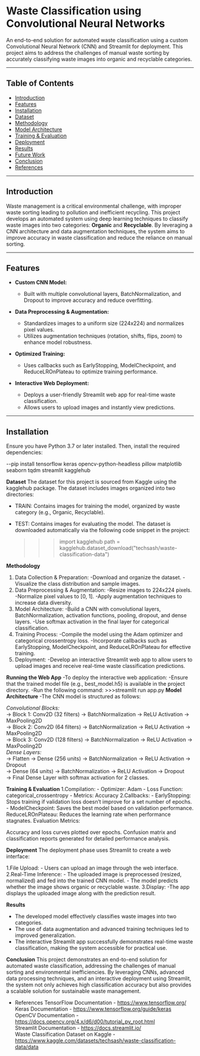 # Waste Classification using Convolutional Neural Networks

An end-to-end solution for automated waste classification using a custom Convolutional Neural Network (CNN) and Streamlit for deployment. This project aims to address the challenges of manual waste sorting by accurately classifying waste images into organic and recyclable categories.

---

## Table of Contents

- [Introduction](#introduction)
- [Features](#features)
- [Installation](#installation)
- [Dataset](#dataset)
- [Methodology](#methodology)
- [Model Architecture](#model-architecture)
- [Training & Evaluation](#training--evaluation)
- [Deployment](#deployment)
- [Results](#results)
- [Future Work](#future-work)
- [Conclusion](#conclusion)
- [References](#references)

---

## Introduction

Waste management is a critical environmental challenge, with improper waste sorting leading to pollution and inefficient recycling. This project develops an automated system using deep learning techniques to classify waste images into two categories: **Organic** and **Recyclable**. By leveraging a CNN architecture and data augmentation techniques, the system aims to improve accuracy in waste classification and reduce the reliance on manual sorting.

---

## Features

- **Custom CNN Model:**  
  - Built with multiple convolutional layers, BatchNormalization, and Dropout to improve accuracy and reduce overfitting.
  
- **Data Preprocessing & Augmentation:**  
  - Standardizes images to a uniform size (224x224) and normalizes pixel values.
  - Utilizes augmentation techniques (rotation, shifts, flips, zoom) to enhance model robustness.

- **Optimized Training:**  
  - Uses callbacks such as EarlyStopping, ModelCheckpoint, and ReduceLROnPlateau to optimize training performance.

- **Interactive Web Deployment:**  
  - Deploys a user-friendly Streamlit web app for real-time waste classification.
  - Allows users to upload images and instantly view predictions.

---

## Installation

Ensure you have Python 3.7 or later installed. Then, install the required dependencies:

--pip install tensorflow keras opencv-python-headless pillow matplotlib seaborn tqdm streamlit kagglehub

**Dataset**
The dataset for this project is sourced from Kaggle using the kagglehub package. The dataset includes images organized into two directories:

  - TRAIN: Contains images for training the model, organized by waste category (e.g., Organic, Recyclable).
  - TEST: Contains images for evaluating the model.
The dataset is downloaded automatically via the following code snippet in the project:

    >>>import kagglehub
    >>>path = kagglehub.dataset_download("techsash/waste-classification-data")

**Methodology**
  1. Data Collection & Preparation:
    -Download and organize the dataset.
    -Visualize the class distribution and sample images.
  2. Data Preprocessing & Augmentation:
    -Resize images to 224x224 pixels.
    -Normalize pixel values to [0, 1].
    -Apply augmentation techniques to increase data diversity.
  3. Model Architecture:
    -Build a CNN with convolutional layers, BatchNormalization, activation functions, pooling, dropout, and dense layers.
    -Use softmax activation in the final layer for categorical classification.
  4. Training Process:
    -Compile the model using the Adam optimizer and categorical crossentropy loss.
    -Incorporate callbacks such as EarlyStopping, ModelCheckpoint, and ReduceLROnPlateau for effective training.
  5. Deployment:
    -Develop an interactive Streamlit web app to allow users to upload images and receive real-time waste classification predictions.

**Running the Web App**
  -To deploy the interactive web application:
  -Ensure that the trained model file (e.g., best_model.h5) is available in the project directory.
  -Run the following command:
      >>>streamlit run app.py
**Model Architecture**
  -The CNN model is structured as follows:

  *Convolutional Blocks:*                        
    -> Block 1: Conv2D (32 filters) → BatchNormalization → ReLU Activation → MaxPooling2D                           
    -> Block 2: Conv2D (64 filters) → BatchNormalization → ReLU Activation → MaxPooling2D                          
    -> Block 3: Conv2D (128 filters) → BatchNormalization → ReLU Activation → MaxPooling2D                      
  *Dense Layers:*                                                                 
    -> Flatten → Dense (256 units) → BatchNormalization → ReLU Activation → Dropout    
    -> Dense (64 units) → BatchNormalization → ReLU Activation → Dropout    
    -> Final Dense Layer with softmax activation for 2 classes.   

**Training & Evaluation**
  1.Compilation:
    - Optimizer: Adam
    - Loss Function: categorical_crossentropy
    - Metrics: Accuracy
  2.Callbacks:
    - EarlyStopping: Stops training if validation loss doesn’t improve for a set number of epochs.
    - ModelCheckpoint: Saves the best model based on validation performance.
ReduceLROnPlateau: Reduces the learning rate when performance stagnates.
Evaluation Metrics:

Accuracy and loss curves plotted over epochs.
Confusion matrix and classification reports generated for detailed performance analysis.

**Deployment**
   The deployment phase uses Streamlit to create a web interface:

  1.File Upload:
    - Users can upload an image through the web interface.
  2.Real-Time Inference:
    - The uploaded image is preprocessed (resized, normalized) and fed into the trained CNN model.
    - The model predicts whether the image shows organic or recyclable waste.
  3.Display:
    -The app displays the uploaded image along with the prediction result.

  **Results**
  - The developed model effectively classifies waste images into two categories.
  - The use of data augmentation and advanced training techniques led to improved generalization.
  - The interactive Streamlit app successfully demonstrates real-time waste classification, making the system accessible for practical use.


  **Conclusion**
This project demonstrates an end-to-end solution for automated waste classification, addressing the challenges of manual sorting and environmental inefficiencies. By leveraging CNNs, advanced data processing techniques, and an interactive deployment using Streamlit, the system not only achieves high classification accuracy but also provides a scalable solution for sustainable waste management.

- References
TensorFlow Documentation - https://www.tensorflow.org/                     
Keras Documentation - https://www.tensorflow.org/guide/keras                      
OpenCV Documentation - https://docs.opencv.org/4.x/d6/d00/tutorial_py_root.html                   
Streamlit Documentation - https://docs.streamlit.io/                                                                 
Waste Classification Dataset on Kaggle - https://www.kaggle.com/datasets/techsash/waste-classification-data/data            
